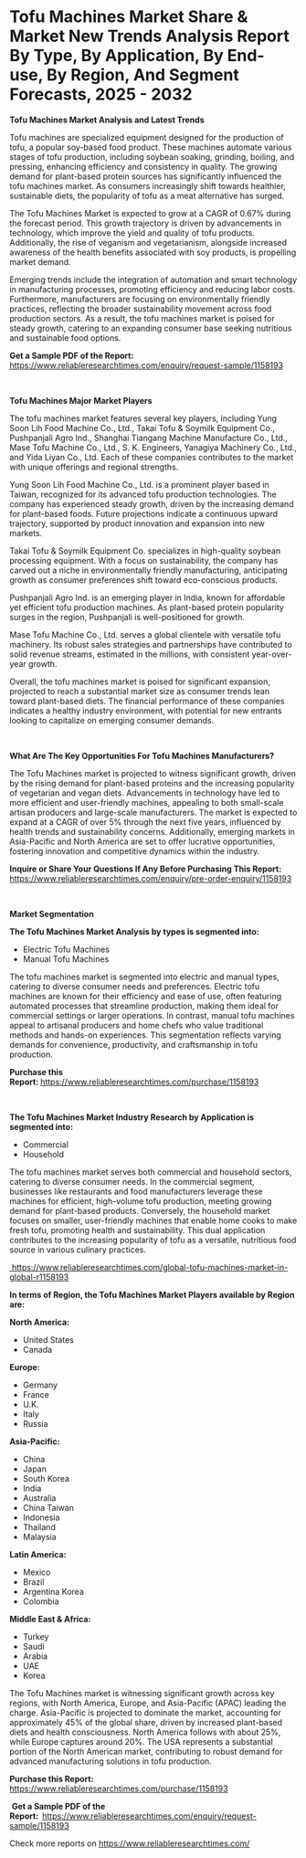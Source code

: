 <p><h1>Tofu Machines Market Share & Market New Trends Analysis Report By Type, By Application, By End-use, By Region, And Segment Forecasts, 2025 - 2032</h1></p><p><strong>Tofu Machines Market Analysis and Latest Trends</strong></p>
<p><p>Tofu machines are specialized equipment designed for the production of tofu, a popular soy-based food product. These machines automate various stages of tofu production, including soybean soaking, grinding, boiling, and pressing, enhancing efficiency and consistency in quality. The growing demand for plant-based protein sources has significantly influenced the tofu machines market. As consumers increasingly shift towards healthier, sustainable diets, the popularity of tofu as a meat alternative has surged.</p><p>The Tofu Machines Market is expected to grow at a CAGR of 0.67% during the forecast period. This growth trajectory is driven by advancements in technology, which improve the yield and quality of tofu products. Additionally, the rise of veganism and vegetarianism, alongside increased awareness of the health benefits associated with soy products, is propelling market demand. </p><p>Emerging trends include the integration of automation and smart technology in manufacturing processes, promoting efficiency and reducing labor costs. Furthermore, manufacturers are focusing on environmentally friendly practices, reflecting the broader sustainability movement across food production sectors. As a result, the tofu machines market is poised for steady growth, catering to an expanding consumer base seeking nutritious and sustainable food options.</p></p>
<p><strong>Get a Sample PDF of the Report:&nbsp;</strong> <a href="https://www.reliableresearchtimes.com/enquiry/request-sample/1158193?utm_campaign=2233&utm_medium=2&utm_source=Github&utm_content=ia&utm_term=08042025&utm_id=tofu-machines">https://www.reliableresearchtimes.com/enquiry/request-sample/1158193</a></p>
<p>&nbsp;</p>
<p><strong>Tofu Machines Major Market Players</strong></p>
<p><p>The tofu machines market features several key players, including Yung Soon Lih Food Machine Co., Ltd., Takai Tofu & Soymilk Equipment Co., Pushpanjali Agro Ind., Shanghai Tiangang Machine Manufacture Co., Ltd., Mase Tofu Machine Co., Ltd., S. K. Engineers, Yanagiya Machinery Co., Ltd., and Yida Liyan Co., Ltd. Each of these companies contributes to the market with unique offerings and regional strengths.</p><p>Yung Soon Lih Food Machine Co., Ltd. is a prominent player based in Taiwan, recognized for its advanced tofu production technologies. The company has experienced steady growth, driven by the increasing demand for plant-based foods. Future projections indicate a continuous upward trajectory, supported by product innovation and expansion into new markets.</p><p>Takai Tofu & Soymilk Equipment Co. specializes in high-quality soybean processing equipment. With a focus on sustainability, the company has carved out a niche in environmentally friendly manufacturing, anticipating growth as consumer preferences shift toward eco-conscious products. </p><p>Pushpanjali Agro Ind. is an emerging player in India, known for affordable yet efficient tofu production machines. As plant-based protein popularity surges in the region, Pushpanjali is well-positioned for growth.</p><p>Mase Tofu Machine Co., Ltd. serves a global clientele with versatile tofu machinery. Its robust sales strategies and partnerships have contributed to solid revenue streams, estimated in the millions, with consistent year-over-year growth.</p><p>Overall, the tofu machines market is poised for significant expansion, projected to reach a substantial market size as consumer trends lean toward plant-based diets. The financial performance of these companies indicates a healthy industry environment, with potential for new entrants looking to capitalize on emerging consumer demands.</p></p>
<p>&nbsp;</p>
<p><strong>What Are The Key Opportunities For Tofu Machines Manufacturers?</strong></p>
<p><p>The Tofu Machines market is projected to witness significant growth, driven by the rising demand for plant-based proteins and the increasing popularity of vegetarian and vegan diets. Advancements in technology have led to more efficient and user-friendly machines, appealing to both small-scale artisan producers and large-scale manufacturers. The market is expected to expand at a CAGR of over 5% through the next five years, influenced by health trends and sustainability concerns. Additionally, emerging markets in Asia-Pacific and North America are set to offer lucrative opportunities, fostering innovation and competitive dynamics within the industry.</p></p>
<p><strong>Inquire or Share Your Questions If Any Before Purchasing This Report:</strong> <a href="https://www.reliableresearchtimes.com/enquiry/pre-order-enquiry/1158193?utm_campaign=2233&utm_medium=2&utm_source=Github&utm_content=ia&utm_term=08042025&utm_id=tofu-machines">https://www.reliableresearchtimes.com/enquiry/pre-order-enquiry/1158193</a></p>
<p>&nbsp;</p>
<p><strong>Market Segmentation</strong></p>
<p><strong>The Tofu Machines Market Analysis by types is segmented into:</strong></p>
<p><ul><li>Electric Tofu Machines</li><li>Manual Tofu Machines</li></ul></p>
<p><p>The tofu machines market is segmented into electric and manual types, catering to diverse consumer needs and preferences. Electric tofu machines are known for their efficiency and ease of use, often featuring automated processes that streamline production, making them ideal for commercial settings or larger operations. In contrast, manual tofu machines appeal to artisanal producers and home chefs who value traditional methods and hands-on experiences. This segmentation reflects varying demands for convenience, productivity, and craftsmanship in tofu production.</p></p>
<p><strong>Purchase this Report:&nbsp;</strong><a href="https://www.reliableresearchtimes.com/purchase/1158193?utm_campaign=2233&utm_medium=2&utm_source=Github&utm_content=ia&utm_term=08042025&utm_id=tofu-machines">https://www.reliableresearchtimes.com/purchase/1158193</a></p>
<p>&nbsp;</p>
<p><strong>The Tofu Machines Market Industry Research by Application is segmented into:</strong></p>
<p><ul><li>Commercial</li><li>Household</li></ul></p>
<p><p>The tofu machines market serves both commercial and household sectors, catering to diverse consumer needs. In the commercial segment, businesses like restaurants and food manufacturers leverage these machines for efficient, high-volume tofu production, meeting growing demand for plant-based products. Conversely, the household market focuses on smaller, user-friendly machines that enable home cooks to make fresh tofu, promoting health and sustainability. This dual application contributes to the increasing popularity of tofu as a versatile, nutritious food source in various culinary practices.</p></p>
<p><a href="https://www.reliableresearchtimes.com/global-tofu-machines-market-in-global-r1158193?utm_campaign=2233&utm_medium=2&utm_source=Github&utm_content=ia&utm_term=08042025&utm_id=tofu-machines">&nbsp;https://www.reliableresearchtimes.com/global-tofu-machines-market-in-global-r1158193</a></p>
<p><strong>In terms of Region, the Tofu Machines Market Players available by Region are:</strong></p>
<p>
    <p> <strong> North America: </strong>
        <ul>
            <li>United States</li>
            <li>Canada</li>
        </ul>
        </p> 
    <p> <strong> Europe: </strong>
        <ul>
            <li>Germany</li>
            <li>France</li>
            <li>U.K.</li>
            <li>Italy</li>
            <li>Russia</li>
        </ul>
        </p> 
    <p> <strong> Asia-Pacific: </strong>
        <ul>
            <li>China</li>
            <li>Japan</li>
            <li>South Korea</li>
            <li>India</li>
            <li>Australia</li>
            <li>China Taiwan</li>
            <li>Indonesia</li>
            <li>Thailand</li>
            <li>Malaysia</li>
        </ul>
        </p> 
    <p> <strong> Latin America: </strong>
        <ul>
            <li>Mexico</li>
            <li>Brazil</li>
            <li>Argentina Korea</li>
            <li>Colombia</li>
        </ul>
        </p> 
    <p> <strong> Middle East & Africa: </strong>
        <ul>
            <li>Turkey</li>
            <li>Saudi</li>
            <li>Arabia</li>
            <li>UAE</li>
            <li>Korea</li>
        </ul>
    </p>
    </p>
<p><p>The Tofu Machines market is witnessing significant growth across key regions, with North America, Europe, and Asia-Pacific (APAC) leading the charge. Asia-Pacific is projected to dominate the market, accounting for approximately 45% of the global share, driven by increased plant-based diets and health consciousness. North America follows with about 25%, while Europe captures around 20%. The USA represents a substantial portion of the North American market, contributing to robust demand for advanced manufacturing solutions in tofu production.</p></p>
<p><strong>Purchase this Report: </strong><a href="https://www.reliableresearchtimes.com/purchase/1158193?utm_campaign=2233&utm_medium=2&utm_source=Github&utm_content=ia&utm_term=08042025&utm_id=tofu-machines">https://www.reliableresearchtimes.com/purchase/1158193</a></p>
<p>&nbsp;<strong>Get a Sample PDF of the Report:&nbsp;&nbsp;</strong><a href="https://www.reliableresearchtimes.com/enquiry/request-sample/1158193?utm_campaign=2233&utm_medium=2&utm_source=Github&utm_content=ia&utm_term=08042025&utm_id=tofu-machines">https://www.reliableresearchtimes.com/enquiry/request-sample/1158193</a></p>
<p><strong></strong></p>
<p>Check more reports on <a href="https://www.reliableresearchtimes.com/?utm_campaign=2233&utm_medium=2&utm_source=Github&utm_content=ia&utm_term=08042025&utm_id=tofu-machines">https://www.reliableresearchtimes.com/</a></p>